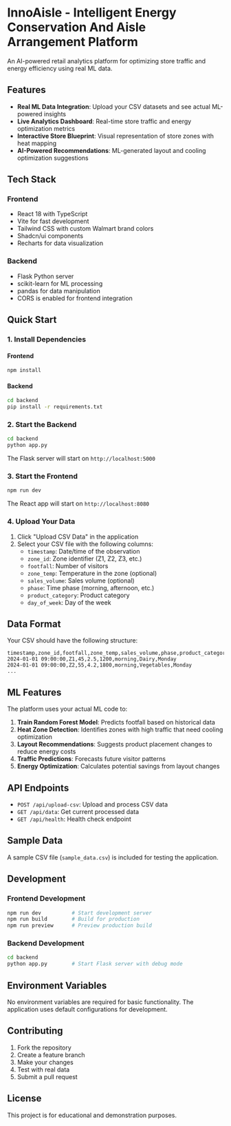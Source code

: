 # InnoAisle - Intelligent Energy Conservation And Aisle Arrangement Platform

An AI-powered retail analytics platform for optimizing store traffic and energy efficiency using real ML data.

## Features

- **Real ML Data Integration**: Upload your CSV datasets and see actual ML-powered insights
- **Live Analytics Dashboard**: Real-time store traffic and energy optimization metrics
- **Interactive Store Blueprint**: Visual representation of store zones with heat mapping
- **AI-Powered Recommendations**: ML-generated layout and cooling optimization suggestions

## Tech Stack

### Frontend
- React 18 with TypeScript
- Vite for fast development
- Tailwind CSS with custom Walmart brand colors
- Shadcn/ui components
- Recharts for data visualization

### Backend
- Flask Python server
- scikit-learn for ML processing
- pandas for data manipulation
- CORS is enabled for frontend integration

## Quick Start

### 1. Install Dependencies

#### Frontend
```bash
npm install
```

#### Backend
```bash
cd backend
pip install -r requirements.txt
```

### 2. Start the Backend

```bash
cd backend
python app.py
```

The Flask server will start on `http://localhost:5000`

### 3. Start the Frontend

```bash
npm run dev
```

The React app will start on `http://localhost:8080`

### 4. Upload Your Data

1. Click "Upload CSV Data" in the application
2. Select your CSV file with the following columns:
   - `timestamp`: Date/time of the observation
   - `zone_id`: Zone identifier (Z1, Z2, Z3, etc.)
   - `footfall`: Number of visitors
   - `zone_temp`: Temperature in the zone (optional)
   - `sales_volume`: Sales volume (optional)
   - `phase`: Time phase (morning, afternoon, etc.)
   - `product_category`: Product category
   - `day_of_week`: Day of the week

## Data Format

Your CSV should have the following structure:

```csv
timestamp,zone_id,footfall,zone_temp,sales_volume,phase,product_category,day_of_week
2024-01-01 09:00:00,Z1,45,2.5,1200,morning,Dairy,Monday
2024-01-01 09:00:00,Z2,55,4.2,1800,morning,Vegetables,Monday
...
```

## ML Features

The platform uses your actual ML code to:

1. **Train Random Forest Model**: Predicts footfall based on historical data
2. **Heat Zone Detection**: Identifies zones with high traffic that need cooling optimization
3. **Layout Recommendations**: Suggests product placement changes to reduce energy costs
4. **Traffic Predictions**: Forecasts future visitor patterns
5. **Energy Optimization**: Calculates potential savings from layout changes

## API Endpoints

- `POST /api/upload-csv`: Upload and process CSV data
- `GET /api/data`: Get current processed data
- `GET /api/health`: Health check endpoint

## Sample Data

A sample CSV file (`sample_data.csv`) is included for testing the application.

## Development

### Frontend Development
```bash
npm run dev          # Start development server
npm run build        # Build for production
npm run preview      # Preview production build
```

### Backend Development
```bash
cd backend
python app.py        # Start Flask server with debug mode
```

## Environment Variables

No environment variables are required for basic functionality. The application uses default configurations for development.

## Contributing

1. Fork the repository
2. Create a feature branch
3. Make your changes
4. Test with real data
5. Submit a pull request

## License

This project is for educational and demonstration purposes.
